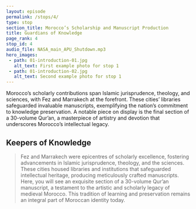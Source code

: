 ```yaml
---
layout: episode
permalink: /stops/4/
type: stop
section_title: Morocco’s Scholarship and Manuscript Production
title: Guardians of Knowledge
page_rank: 4
stop_id: 4
audio_file: NASA_main_APU_Shutdown.mp3
hero_images:
 - path: 01-introduction-01.jpg
   alt_text: First example photo for stop 1
 - path: 01-introduction-02.jpg
   alt_text: Second example photo for stop 1
---
```


Morocco’s scholarly contributions span Islamic jurisprudence, theology, and sciences, with Fez and Marrakech at the forefront. These cities’ libraries safeguarded invaluable manuscripts, exemplifying the nation’s commitment to knowledge preservation. A notable piece on display is the final section of a 30-volume Qur’an, a masterpiece of artistry and devotion that underscores Morocco’s intellectual legacy.
## Keepers of Knowledge

> Fez and Marrakech were epicentres of scholarly excellence, fostering advancements in Islamic jurisprudence, theology, and the sciences. These cities housed libraries and institutions that safeguarded intellectual heritage, producing meticulously crafted manuscripts. Here, you will see an exquisite section of a 30-volume Qur’an manuscript, a testament to the artistic and scholarly legacy of medieval Morocco. This tradition of learning and preservation remains an integral part of Moroccan identity today.

